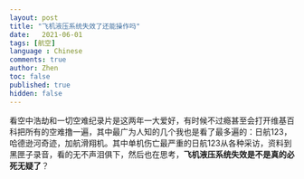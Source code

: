 ```yaml
---
layout: post
title: "飞机液压系统失效了还能操作吗"
date:   2021-06-01
tags: [航空]
language : Chinese
comments: true
author: Zhen
toc: false
published: true
hidden: false
---
```

看空中浩劫和一切空难纪录片是这两年一大爱好，有时候不过瘾甚至会打开维基百科把所有的空难撸一遍，其中最广为人知的几个我也是看了最多遍的：日航123，哈德逊河奇迹，加航滑翔机。其中单机伤亡最严重的日航123从各种采访，资料到黑匣子录音，看的无不声泪俱下，然后也在思考，**飞机液压系统失效是不是真的必死无疑了**？


<!--stackedit_data:
eyJoaXN0b3J5IjpbLTE1OTU2MTYxXX0=
-->